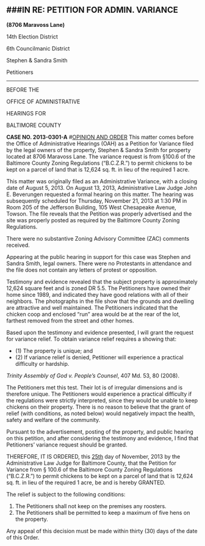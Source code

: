 ###IN RE: PETITION FOR ADMIN. VARIANCE
---
**(8706 Maravoss Lane)**

14th Election District

6th Councilmanic District

Stephen & Sandra Smith

Petitioners

---
BEFORE THE

OFFICE OF ADMINISTRATIVE

HEARINGS FOR

BALTIMORE COUNTY

**CASE NO. 2013-0301-A**
#<u>OPINION AND ORDER</u>
This matter comes before the Office of Administrative Hearings (OAH) as a Petition for Variance filed by the legal owners of the property, Stephen & Sandra Smith for property located at 8706 Maravoss Lane. The variance request is from §100.6 of the Baltimore County Zoning Regulations (“B.C.Z.R.”) to permit chickens to be kept on a parcel of land that is 12,624 sq. ft. in lieu of the required 1 acre.
This matter was originally filed as an Administrative Variance, with a closing date of August 5, 2013. On August 13, 2013, Administrative Law Judge John E. Beverungen requested a formal hearing on this matter. The hearing was subsequently scheduled for Thursday, November 21, 2013 at 1:30 PM in Room 205 of the Jefferson Building, 105 West Chesapeake Avenue, Towson. The file reveals that the Petition was properly advertised and the site was properly posted as required by the Baltimore County Zoning Regulations.
There were no substantive Zoning Advisory Committee (ZAC) comments received.
Appearing at the public hearing in support for this case was Stephen and Sandra Smith, legal owners. There were no Protestants in attendance and the file does not contain any letters of protest or opposition.
Testimony and evidence revealed that the subject property is approximately 12,624 square feet and is zoned DR 5.5. The Petitioners have owned their home since 1989, and indicated they have good relations with all of their neighbors. The photographs in the file show that the grounds and dwelling are attractive and well maintained. The Petitioners indicated that the chicken coop and enclosed “run” area would be at the rear of the lot, farthest removed from the street and other homes.
Based upon the testimony and evidence presented, I will grant the request for variance relief. To obtain variance relief requires a showing that:
  * (1) The property is unique; and
  * (2) If variance relief is denied, Petitioner will experience a practical difficulty or hardship.
*Trinity Assembly of God v. People’s Counsel*, 407 Md. 53, 80 (2008).
The Petitioners met this test. Their lot is of irregular dimensions and is therefore unique. The Petitioners would experience a practical difficulty if the regulations were strictly interpreted, since they would be unable to keep chickens on their property. There is no reason to believe that the grant of relief (with conditions, as noted below) would negatively impact the health, safety and welfare of the community.
Pursuant to the advertisement, posting of the property, and public hearing on this petition, and after considering the testimony and evidence, I find that Petitioners’ variance request should be granted.
THEREFORE, IT IS ORDERED, this <u>25th</u> day of November, 2013 by the Administrative Law Judge for Baltimore County, that the Petition for Variance from § 100.6 of the Baltimore County Zoning Regulations (“B.C.Z.R.”) to permit chickens to be kept on a parcel of land that is 12,624 sq. ft. in lieu of the required 1 acre, be and is hereby GRANTED. 
The relief is subject to the following conditions:
1. The Petitioners shall not keep on the premises any roosters.
2. The Petitioners shall be permitted to keep a maximum of five hens on the property.

Any appeal of this decision must be made within thirty (30) days of the date of this Order.